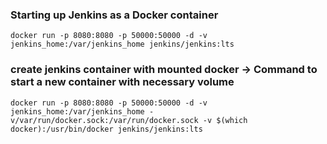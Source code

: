 ### Starting up Jenkins as a Docker container
`docker run -p 8080:8080 -p 50000:50000 -d -v jenkins_home:/var/jenkins_home jenkins/jenkins:lts`

### create jenkins container with mounted docker -> Command to start a new container with necessary volume
`docker run -p 8080:8080 -p 50000:50000 -d -v jenkins_home:/var/jenkins_home -v/var/run/docker.sock:/var/run/docker.sock -v $(which docker):/usr/bin/docker jenkins/jenkins:lts`
